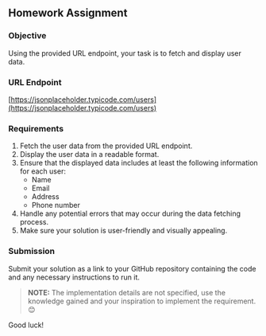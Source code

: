 ## Homework Assignment

### Objective
Using the provided URL endpoint, your task is to fetch and display user data.

### URL Endpoint
[https://jsonplaceholder.typicode.com/users](https://jsonplaceholder.typicode.com/users)

### Requirements
1. Fetch the user data from the provided URL endpoint.
2. Display the user data in a readable format.
3. Ensure that the displayed data includes at least the following information for each user:
   - Name
   - Email
   - Address
   - Phone number
4. Handle any potential errors that may occur during the data fetching process.
5. Make sure your solution is user-friendly and visually appealing.

### Submission
Submit your solution as a link to your GitHub repository containing the code and any necessary instructions to run it.

> **NOTE:** The implementation details are not specified, use the knowledge gained and your inspiration to implement the requirement. 😊

Good luck!